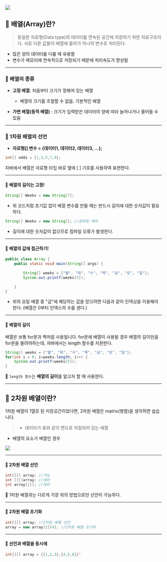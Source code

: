 ![](https://velog.velcdn.com/images/harinnnnn/post/edffc428-a447-46fa-bf62-5b1ebd9594db/image.png)

## 	📍 배열(Array)란?

> 동일한 자료형(Data type)의 데이터를 연속된 공간에 저장하기 위한 자료구조이다. 서로 다른 값들이 배열에 들어가 하나의 변수로 처리된다.

- 많은 양의 데이터를 다룰 때 유용함
- 변수가 메모리에 연속적으로 저장되기 때문에 처리속도가 향상됨
---

### 📍 배열의 종류
- **고정 배열**: 처음부터 크기가 정해져 있는 배열
	- 배열의 크기를 조절할 수 없음. 기본적인 배열
    
- **가변 배열(동적 배열)** : 크기가 입력받은 데이터의 양에 따라 늘어나거나 줄어들 수 있음

---

### 📍 1차원 배열의 선언

- **자료형[] 변수 = {데이터1, 데이터2, 데이터3, ...};**

```java
int[] odds = {1,3,5,7,9};
````
자바에서 배열은 자료형 타입 바로 옆에 [ ] 기호를 사용하여 표현한다.

---

#### 🦷 배열의 길이는 고정!

```java
String[] Weeks = new String[7];
```
- 위 코드처럼 초기값 없이 배열 변수를 만들 때는 반드시 길이에 대한 숫자값이 필요하다.

```java
String[] Weeks = new String[]; //컴파일 에러
```
- 길이에 대한 숫자값이 없으므로 컴파일 오류가 발생한다.

---

#### 🦷 배열의 값에 접근하기!

```java
public class Array {
    public static void main(String[] args) {
    
        String[] weeks = {"월", "화", "수", "목", "금", "토", "일"};
        System.out.printf(weeks[5]);
        
    }
}
```

- 위의 요일 배열 중 "금"에 해당하는 값을 얻으려면 다음과 같이 인덱싱을 이용해야한다. (배열은 0부터 인덱스의 수를 센다.)

---

#### 🦷 배열의 길이

배열은 보통 for문과 짝처럼 사용됩니다. for문에 배열이 사용될 경우 배열의 길이만큼 for문을 돌려야하는데, 자바에서는 length 함수를 지원한다.

```java
String[] weeks = {"월", "화", "수", "목", "금", "토", "일"};
for(int i = 0; i<weeks.length; i++) {
	System.out.printf(weeks[5]);
}
```

 📍 ``length 함수``는 **배열의 길이**를 알고자 할 때 사용한다.
 
 ---
 
 ## 📍 2차원 배열이란?
 
 1차원 배열이 1열로 된 저장공간이었다면, 2차원 배열은 matrix(행렬)을 생각하면 쉽습니다.
 
>- 데이터가 표와 같이 면으로 저장되어 있는 배열
- 배열의 요소가 배열인 경우

 ![](https://velog.velcdn.com/images/harinnnnn/post/556330c9-322b-4b74-bdd5-21f519ea127c/image.png)

---

#### 🦷 2차원 배열 선언

```java
int[][] array; //가능
int [][]array; //에러
int array[][]; //에러
````
📍 1차원 배열과는 다르게 가장 위의 방법으로만 선언이 가능하다.

---

#### 🦷 2차원 배열 초기화

```java
int[][] array; //2차원 배열 선언
array = new array[2][4]; //2차원 배열 초기화
````
---
#### 🦷 선언과 배열을 동시에

```java
int[][] array = {{1,2,3},{4,5,6}}'
```